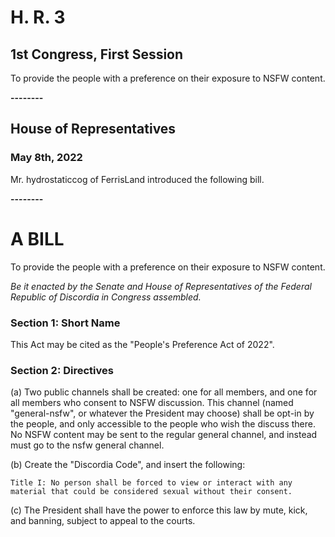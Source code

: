 # H. R. 3
## 1st Congress, First Session

To provide the people with a preference on their exposure to NSFW content.

**--------**
## House of Representatives
### May 8th, 2022
Mr. hydrostaticcog of FerrisLand introduced the following bill.

**--------**
# A BILL

To provide the people with a preference on their exposure to NSFW content.

*Be it enacted by the Senate and House of Representatives of the Federal Republic of Discordia in Congress assembled.*

### Section 1: Short Name
    
This Act may be cited as the "People's Preference Act of 2022".

### Section 2: Directives

(a) Two public channels shall be created: one for all members, and one for all members who consent to NSFW discussion. This
channel (named "general-nsfw", or whatever the President may choose) shall be opt-in by the people, and only accessible to
the people who wish the discuss there. No NSFW content may be sent to the regular general channel, and instead must go to
the nsfw general channel.

(b) Create the "Discordia Code", and insert the following:
    
    Title I: No person shall be forced to view or interact with any material that could be considered sexual without their consent.

(c) The President shall have the power to enforce this law by mute, kick, and banning, subject to appeal to the courts.